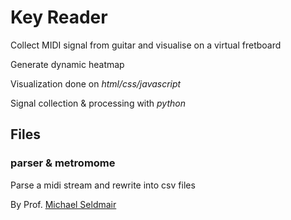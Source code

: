 # Key Reader
Collect MIDI signal from guitar and visualise on a virtual fretboard

Generate dynamic heatmap

Visualization done on *html/css/javascript*

Signal collection & processing with *python*

## Files

### parser & metromome
Parse a midi stream and rewrite into csv files

By Prof. [Michael Seldmair](http://homepage.univie.ac.at/michael.sedlmair/)

<!-- ### midi2json -->
<!-- Converts mid files into json data - mostly *C* code -->

<!-- Forked from [pepperpepperpepper](https://github.com/pepperpepperpepper/midi-json) -->
